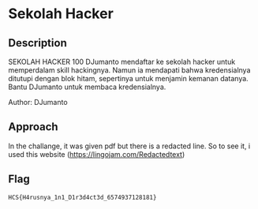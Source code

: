 # Sekolah Hacker
## Description
SEKOLAH HACKER
100
DJumanto mendaftar ke sekolah hacker untuk memperdalam skill hackingnya. Namun ia mendapati bahwa kredensialnya ditutupi dengan blok hitam, sepertinya untuk menjamin kemanan datanya. Bantu DJumanto untuk membaca kredensialnya.

Author: DJumanto
## Approach 
In the challange, it was given pdf but there is a redacted line. So to see it, i used this website (https://lingojam.com/Redactedtext)

## Flag
`HCS{H4rusnya_1n1_D1r3d4ct3d_6574937128181}`
